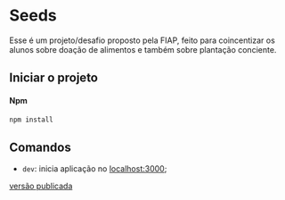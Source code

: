 # Seeds

Esse é um projeto/desafio proposto pela FIAP, feito para coincentizar os alunos sobre doação de alimentos e também sobre plantação conciente.

## Iniciar o projeto
#### Npm
```bash
npm install
```

## Comandos
- `dev`: inicia aplicação no [localhost:3000](http://localhost:3000);

[versão publicada](seeds-omega.vercel.app)
